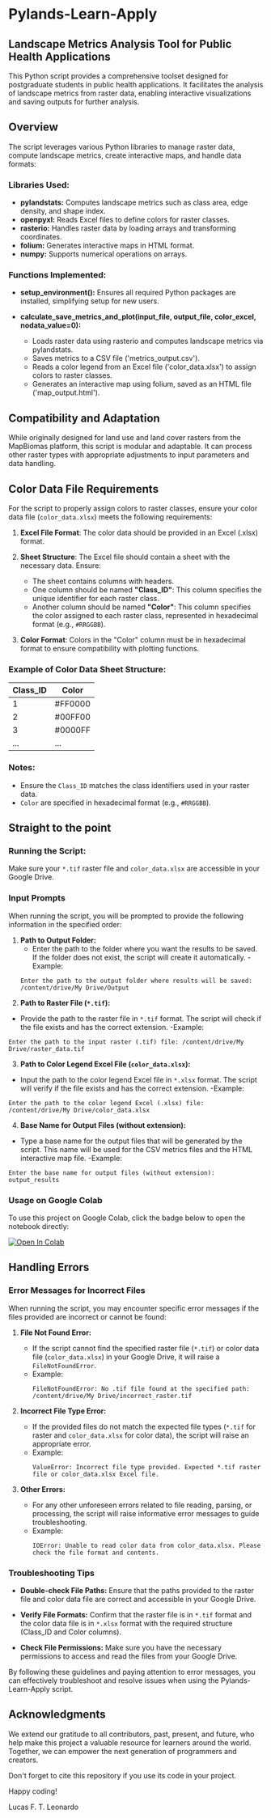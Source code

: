 # Pylands-Learn-Apply

## Landscape Metrics Analysis Tool for Public Health Applications

This Python script provides a comprehensive toolset designed for postgraduate students in public health applications. It facilitates the analysis of landscape metrics from raster data, enabling interactive visualizations and saving outputs for further analysis.

## Overview

The script leverages various Python libraries to manage raster data, compute landscape metrics, create interactive maps, and handle data formats:

### Libraries Used:

- **pylandstats:** Computes landscape metrics such as class area, edge density, and shape index.
- **openpyxl:** Reads Excel files to define colors for raster classes.
- **rasterio:** Handles raster data by loading arrays and transforming coordinates.
- **folium:** Generates interactive maps in HTML format.
- **numpy:** Supports numerical operations on arrays.

### Functions Implemented:

- **setup_environment():** Ensures all required Python packages are installed, simplifying setup for new users.
  
- **calculate_save_metrics_and_plot(input_file, output_file, color_excel, nodata_value=0):**
  - Loads raster data using rasterio and computes landscape metrics via pylandstats.
  - Saves metrics to a CSV file ('metrics_output.csv').
  - Reads a color legend from an Excel file ('color_data.xlsx') to assign colors to raster classes.
  - Generates an interactive map using folium, saved as an HTML file ('map_output.html').

## Compatibility and Adaptation

While originally designed for land use and land cover rasters from the MapBiomas platform, this script is modular and adaptable. It can process other raster types with appropriate adjustments to input parameters and data handling.

## Color Data File Requirements

For the script to properly assign colors to raster classes, ensure your color data file (`color_data.xlsx`) meets the following requirements:

1. **Excel File Format**: The color data should be provided in an Excel (.xlsx) format.
   
2. **Sheet Structure**: The Excel file should contain a sheet with the necessary data. Ensure:
   - The sheet contains columns with headers.
   - One column should be named **"Class_ID"**: This column specifies the unique identifier for each raster class.
   - Another column should be named **"Color"**: This column specifies the color assigned to each raster class, represented in hexadecimal format (e.g., `#RRGGBB`).

3. **Color Format**: Colors in the "Color" column must be in hexadecimal format to ensure compatibility with plotting functions.

### Example of Color Data Sheet Structure:

| Class_ID | Color     |
|----------|-----------|
| 1        | #FF0000   |
| 2        | #00FF00   |
| 3        | #0000FF   |
| ...      | ...       |

### Notes:
- Ensure the `Class_ID` matches the class identifiers used in your raster data.
- `Color` are specified in hexadecimal format (e.g., `#RRGGBB`).

## Straight to the point

### Running the Script:

Make sure your `*.tif` raster file and `color_data.xlsx` are accessible in your Google Drive.

### Input Prompts

When running the script, you will be prompted to provide the following information in the specified order:

1. **Path to Output Folder:**
   - Enter the path to the folder where you want the results to be saved. If the folder does not exist, the script will create it automatically.
   -Example:
    ```
   Enter the path to the output folder where results will be saved: /content/drive/My Drive/Output
    ```
3. **Path to Raster File (`*.tif`):**
- Provide the path to the raster file in `*.tif` format. The script will check if the file exists and has the correct extension.
-Example:
 ```
Enter the path to the input raster (.tif) file: /content/drive/My Drive/raster_data.tif
 ```
3. **Path to Color Legend Excel File (`color_data.xlsx`):**
- Input the path to the color legend Excel file in `*.xlsx` format. The script will verify if the file exists and has the correct extension.
-Example:
 ```
Enter the path to the color legend Excel (.xlsx) file: /content/drive/My Drive/color_data.xlsx
 ```

4. **Base Name for Output Files (without extension):**
- Type a base name for the output files that will be generated by the script. This name will be used for the CSV metrics files and the HTML interactive map file.
-Example:
 ```
Enter the base name for output files (without extension): output_results
 ```
### Usage on Google Colab

To use this project on Google Colab, click the badge below to open the notebook directly:

[![Open In Colab](https://colab.research.google.com/assets/colab-badge.svg)](https://colab.research.google.com/github/luctinoco/Pylands-Learn-Apply/blob/main/notebooks/Pylands-Learn-Apply.ipynb)

## Handling Errors

### Error Messages for Incorrect Files

When running the script, you may encounter specific error messages if the files provided are incorrect or cannot be found:

1. **File Not Found Error:**
   - If the script cannot find the specified raster file (`*.tif`) or color data file (`color_data.xlsx`) in your Google Drive, it will raise a `FileNotFoundError`.
   - Example: 
     ```
     FileNotFoundError: No .tif file found at the specified path: /content/drive/My Drive/incorrect_raster.tif
     ```

2. **Incorrect File Type Error:**
   - If the provided files do not match the expected file types (`*.tif` for raster and `color_data.xlsx` for color data), the script will raise an appropriate error.
   - Example:
     ```
     ValueError: Incorrect file type provided. Expected *.tif raster file or color_data.xlsx Excel file.
     ```

3. **Other Errors:**
   - For any other unforeseen errors related to file reading, parsing, or processing, the script will raise informative error messages to guide troubleshooting.
   - Example:
     ```
     IOError: Unable to read color data from color_data.xlsx. Please check the file format and contents.
     ```

### Troubleshooting Tips

- **Double-check File Paths:** Ensure that the paths provided to the raster file and color data file are correct and accessible in your Google Drive.
  
- **Verify File Formats:** Confirm that the raster file is in `*.tif` format and the color data file is in `*.xlsx` format with the required structure (Class_ID and Color columns).

- **Check File Permissions:** Make sure you have the necessary permissions to access and read the files from your Google Drive.

By following these guidelines and paying attention to error messages, you can effectively troubleshoot and resolve issues when using the Pylands-Learn-Apply script.

## Acknowledgments
We extend our gratitude to all contributors, past, present, and future, who help make this project a valuable resource for learners around the world. Together, we can empower the next generation of programmers and creators.

Don't forget to cite this repository if you use its code in your project.

Happy coding!

Lucas F. T. Leonardo
